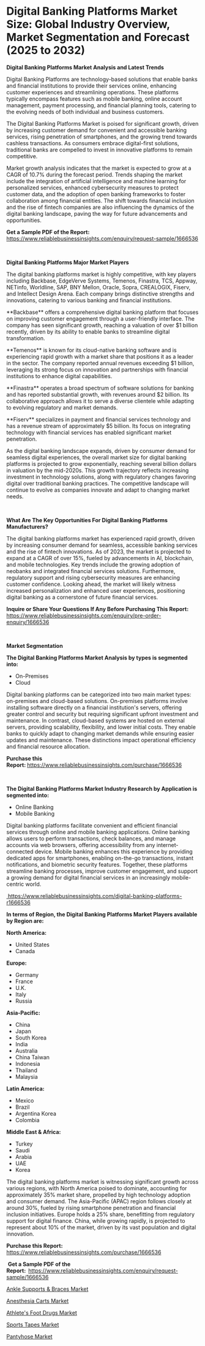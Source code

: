 <p><h1>Digital Banking Platforms Market Size: Global Industry Overview, Market Segmentation and Forecast (2025 to 2032)</h1></p><p><strong>Digital Banking Platforms Market Analysis and Latest Trends</strong></p>
<p><p>Digital Banking Platforms are technology-based solutions that enable banks and financial institutions to provide their services online, enhancing customer experiences and streamlining operations. These platforms typically encompass features such as mobile banking, online account management, payment processing, and financial planning tools, catering to the evolving needs of both individual and business customers.</p><p>The Digital Banking Platforms Market is poised for significant growth, driven by increasing customer demand for convenient and accessible banking services, rising penetration of smartphones, and the growing trend towards cashless transactions. As consumers embrace digital-first solutions, traditional banks are compelled to invest in innovative platforms to remain competitive. </p><p>Market growth analysis indicates that the market is expected to grow at a CAGR of 10.7% during the forecast period. Trends shaping the market include the integration of artificial intelligence and machine learning for personalized services, enhanced cybersecurity measures to protect customer data, and the adoption of open banking frameworks to foster collaboration among financial entities. The shift towards financial inclusion and the rise of fintech companies are also influencing the dynamics of the digital banking landscape, paving the way for future advancements and opportunities.</p></p>
<p><strong>Get a Sample PDF of the Report:&nbsp;</strong> <a href="https://www.reliablebusinessinsights.com/enquiry/request-sample/1666536?utm_campaign=100&utm_medium=2&utm_source=Github&utm_content=ia&utm_term=06032025&utm_id=digital-banking-platforms">https://www.reliablebusinessinsights.com/enquiry/request-sample/1666536</a></p>
<p>&nbsp;</p>
<p><strong>Digital Banking Platforms Major Market Players</strong></p>
<p><p>The digital banking platforms market is highly competitive, with key players including Backbase, EdgeVerve Systems, Temenos, Finastra, TCS, Appway, NETinfo, Worldline, SAP, BNY Mellon, Oracle, Sopra, CREALOGIX, Fiserv, and Intellect Design Arena. Each company brings distinctive strengths and innovations, catering to various banking and financial institutions.</p><p>**Backbase** offers a comprehensive digital banking platform that focuses on improving customer engagement through a user-friendly interface. The company has seen significant growth, reaching a valuation of over $1 billion recently, driven by its ability to enable banks to streamline digital transformation.</p><p>**Temenos** is known for its cloud-native banking software and is experiencing rapid growth with a market share that positions it as a leader in the sector. The company reported annual revenues exceeding $1 billion, leveraging its strong focus on innovation and partnerships with financial institutions to enhance digital capabilities.</p><p>**Finastra** operates a broad spectrum of software solutions for banking and has reported substantial growth, with revenues around $2 billion. Its collaborative approach allows it to serve a diverse clientele while adapting to evolving regulatory and market demands.</p><p>**Fiserv** specializes in payment and financial services technology and has a revenue stream of approximately $5 billion. Its focus on integrating technology with financial services has enabled significant market penetration.</p><p>As the digital banking landscape expands, driven by consumer demand for seamless digital experiences, the overall market size for digital banking platforms is projected to grow exponentially, reaching several billion dollars in valuation by the mid-2020s. This growth trajectory reflects increasing investment in technology solutions, along with regulatory changes favoring digital over traditional banking practices. The competitive landscape will continue to evolve as companies innovate and adapt to changing market needs.</p></p>
<p>&nbsp;</p>
<p><strong>What Are The Key Opportunities For Digital Banking Platforms Manufacturers?</strong></p>
<p><p>The digital banking platforms market has experienced rapid growth, driven by increasing consumer demand for seamless, accessible banking services and the rise of fintech innovations. As of 2023, the market is projected to expand at a CAGR of over 15%, fueled by advancements in AI, blockchain, and mobile technologies. Key trends include the growing adoption of neobanks and integrated financial services solutions. Furthermore, regulatory support and rising cybersecurity measures are enhancing customer confidence. Looking ahead, the market will likely witness increased personalization and enhanced user experiences, positioning digital banking as a cornerstone of future financial services.</p></p>
<p><strong>Inquire or Share Your Questions If Any Before Purchasing This Report:</strong> <a href="https://www.reliablebusinessinsights.com/enquiry/pre-order-enquiry/1666536?utm_campaign=100&utm_medium=2&utm_source=Github&utm_content=ia&utm_term=06032025&utm_id=digital-banking-platforms">https://www.reliablebusinessinsights.com/enquiry/pre-order-enquiry/1666536</a></p>
<p>&nbsp;</p>
<p><strong>Market Segmentation</strong></p>
<p><strong>The Digital Banking Platforms Market Analysis by types is segmented into:</strong></p>
<p><ul><li>On-Premises</li><li>Cloud</li></ul></p>
<p><p>Digital banking platforms can be categorized into two main market types: on-premises and cloud-based solutions. On-premises platforms involve installing software directly on a financial institution's servers, offering greater control and security but requiring significant upfront investment and maintenance. In contrast, cloud-based systems are hosted on external servers, providing scalability, flexibility, and lower initial costs. They enable banks to quickly adapt to changing market demands while ensuring easier updates and maintenance. These distinctions impact operational efficiency and financial resource allocation.</p></p>
<p><strong>Purchase this Report:&nbsp;</strong><a href="https://www.reliablebusinessinsights.com/purchase/1666536?utm_campaign=100&utm_medium=2&utm_source=Github&utm_content=ia&utm_term=06032025&utm_id=digital-banking-platforms">https://www.reliablebusinessinsights.com/purchase/1666536</a></p>
<p>&nbsp;</p>
<p><strong>The Digital Banking Platforms Market Industry Research by Application is segmented into:</strong></p>
<p><ul><li>Online Banking</li><li>Mobile Banking</li></ul></p>
<p><p>Digital banking platforms facilitate convenient and efficient financial services through online and mobile banking applications. Online banking allows users to perform transactions, check balances, and manage accounts via web browsers, offering accessibility from any internet-connected device. Mobile banking enhances this experience by providing dedicated apps for smartphones, enabling on-the-go transactions, instant notifications, and biometric security features. Together, these platforms streamline banking processes, improve customer engagement, and support a growing demand for digital financial services in an increasingly mobile-centric world.</p></p>
<p><a href="https://www.reliablebusinessinsights.com/digital-banking-platforms-r1666536?utm_campaign=100&utm_medium=2&utm_source=Github&utm_content=ia&utm_term=06032025&utm_id=digital-banking-platforms">&nbsp;https://www.reliablebusinessinsights.com/digital-banking-platforms-r1666536</a></p>
<p><strong>In terms of Region, the Digital Banking Platforms Market Players available by Region are:</strong></p>
<p>
    <p> <strong> North America: </strong>
        <ul>
            <li>United States</li>
            <li>Canada</li>
        </ul>
        </p> 
    <p> <strong> Europe: </strong>
        <ul>
            <li>Germany</li>
            <li>France</li>
            <li>U.K.</li>
            <li>Italy</li>
            <li>Russia</li>
        </ul>
        </p> 
    <p> <strong> Asia-Pacific: </strong>
        <ul>
            <li>China</li>
            <li>Japan</li>
            <li>South Korea</li>
            <li>India</li>
            <li>Australia</li>
            <li>China Taiwan</li>
            <li>Indonesia</li>
            <li>Thailand</li>
            <li>Malaysia</li>
        </ul>
        </p> 
    <p> <strong> Latin America: </strong>
        <ul>
            <li>Mexico</li>
            <li>Brazil</li>
            <li>Argentina Korea</li>
            <li>Colombia</li>
        </ul>
        </p> 
    <p> <strong> Middle East & Africa: </strong>
        <ul>
            <li>Turkey</li>
            <li>Saudi</li>
            <li>Arabia</li>
            <li>UAE</li>
            <li>Korea</li>
        </ul>
    </p>
    </p>
<p><p>The digital banking platforms market is witnessing significant growth across various regions, with North America poised to dominate, accounting for approximately 35% market share, propelled by high technology adoption and consumer demand. The Asia-Pacific (APAC) region follows closely at around 30%, fueled by rising smartphone penetration and financial inclusion initiatives. Europe holds a 25% share, benefitting from regulatory support for digital finance. China, while growing rapidly, is projected to represent about 10% of the market, driven by its vast population and digital innovation.</p></p>
<p><strong>Purchase this Report: </strong><a href="https://www.reliablebusinessinsights.com/purchase/1666536?utm_campaign=100&utm_medium=2&utm_source=Github&utm_content=ia&utm_term=06032025&utm_id=digital-banking-platforms">https://www.reliablebusinessinsights.com/purchase/1666536</a></p>
<p>&nbsp;<strong>Get a Sample PDF of the Report:&nbsp;&nbsp;</strong><a href="https://www.reliablebusinessinsights.com/enquiry/request-sample/1666536?utm_campaign=100&utm_medium=2&utm_source=Github&utm_content=ia&utm_term=06032025&utm_id=digital-banking-platforms">https://www.reliablebusinessinsights.com/enquiry/request-sample/1666536</a></p>
<p><strong></strong></p>
<p><p><a href="https://github.com/gripeluigstt/Market-Research-Report-List-1/blob/main/ankle-supports-braces-market.md?utm_campaign=100&utm_medium=2&utm_source=Github&utm_content=ia&utm_term=06032025&utm_id=digital-banking-platforms">Ankle Supports & Braces Market</a></p><p><a href="https://github.com/rvadencho/Market-Research-Report-List-1/blob/main/anesthesia-carts-market.md?utm_campaign=100&utm_medium=2&utm_source=Github&utm_content=ia&utm_term=06032025&utm_id=digital-banking-platforms">Anesthesia Carts Market</a></p><p><a href="https://github.com/warshatulang0/Market-Research-Report-List-1/blob/main/athletes-foot-drugs-market.md?utm_campaign=100&utm_medium=2&utm_source=Github&utm_content=ia&utm_term=06032025&utm_id=digital-banking-platforms">Athlete's Foot Drugs Market</a></p><p><a href="https://github.com/minakibanov/Market-Research-Report-List-1/blob/main/sports-tapes-market.md?utm_campaign=100&utm_medium=2&utm_source=Github&utm_content=ia&utm_term=06032025&utm_id=digital-banking-platforms">Sports Tapes Market</a></p><p><a href="https://github.com/syiqvanyo/Market-Research-Report-List-1/blob/main/pantyhose-market.md?utm_campaign=100&utm_medium=2&utm_source=Github&utm_content=ia&utm_term=06032025&utm_id=digital-banking-platforms">Pantyhose Market</a></p></p>
